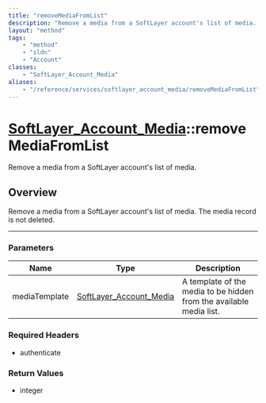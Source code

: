 ```yaml
---
title: "removeMediaFromList"
description: "Remove a media from a SoftLayer account's list of media. The media record is not deleted."
layout: "method"
tags:
    - "method"
    - "sldn"
    - "Account"
classes:
    - "SoftLayer_Account_Media"
aliases:
    - "/reference/services/softlayer_account_media/removeMediaFromList"
---
```

# [SoftLayer_Account_Media](/reference/services/SoftLayer_Account_Media)::removeMediaFromList

Remove a media from a SoftLayer account's list of media.


## Overview 
Remove a media from a SoftLayer account's list of media. The media record is not deleted. 

-----

### Parameters 
|Name | Type | Description |
| --- | --- | --- |
|mediaTemplate| <a href='/reference/datatypes/SoftLayer_Account_Media'>SoftLayer_Account_Media </a>| A template of the media to be hidden from the available media list.|


### Required Headers
* authenticate


### Return Values
* integer




